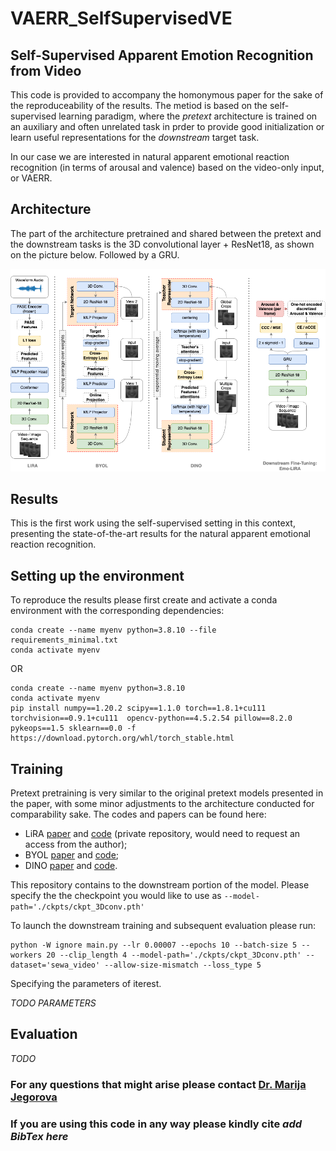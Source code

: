 # VAERR_SelfSupervisedVE
## Self-Supervised Apparent Emotion Recognition from Video

This code is provided to accompany the homonymous paper for the sake of the reproduceability of the results.
The metiod is based on the self-supervised learning paradigm, where the _pretext_ architecture is trained on an auxiliary and often unrelated task in prder to provide good initialization or learn useful representations for the _downstream_ target task.

In our case we are interested in natural apparent emotional reaction recognition (in terms of arousal and valence) based on the video-only input, or VAERR. 

## Architecture
The part of the architecture pretrained and shared between the pretext and the downstream tasks is the 3D convolutional layer + ResNet18, as shown on the picture below. Followed by a GRU.

<img src="./misc/VideoEmotions_models.png" alt="comparativeArchitectures" width="1100"/>

<!-- ![alt text](https://github.com/Instassa/VAERR_SelfSupervisedVE/blob/main/misc/VideoEmotions_models_.pdf) -->


## Results
This is the first work using the self-supervised setting in this context, presenting the state-of-the-art results for the natural apparent emotional reaction recognition.


## Setting up the environment
To reproduce the results please first create and activate a conda environment with the corresponding dependencies:
```
conda create --name myenv python=3.8.10 --file requirements_minimal.txt
conda activate myenv
```
OR
```
conda create --name myenv python=3.8.10
conda activate myenv
pip install numpy==1.20.2 scipy==1.1.0 torch==1.8.1+cu111 torchvision==0.9.1+cu111  opencv-python==4.5.2.54 pillow==8.2.0 pykeops==1.5 sklearn==0.0 -f https://download.pytorch.org/whl/torch_stable.html
```

## Training
Pretext pretraining is very similar to the original pretext models presented in the paper, with some minor adjustments to the architecture conducted for comparability sake. The codes and papers can be found here:
- LiRA [paper](https://arxiv.org/abs/2106.09171) and [code](https://github.com/Instassa/Lipreading_ICASSP21_Release) (private repository, would need to request an access from the author);
- BYOL [paper](https://papers.nips.cc/paper/2020/file/f3ada80d5c4ee70142b17b8192b2958e-Paper.pdf) and [code](https://github.com/lucidrains/byol-pytorch);
- DINO [paper](https://arxiv.org/abs/2104.14294) and [code](https://github.com/facebookresearch/dino).

This repository contains to the downstream portion of the model. 
Please specify the the checkpoint you would like to use as ` --model-path='./ckpts/ckpt_3Dconv.pth' `

To launch the downstream training and subsequent evaluation please run:
```
python -W ignore main.py --lr 0.00007 --epochs 10 --batch-size 5 --workers 20 --clip_length 4 --model-path='./ckpts/ckpt_3Dconv.pth' --dataset='sewa_video' --allow-size-mismatch --loss_type 5 
```
Specifying the parameters of iterest.

_TODO PARAMETERS_

## Evaluation

_TODO_


### For any questions that might arise please contact [Dr. Marija Jegorova](mailto:marijajegorova@fb.com?subject=[GitHub]%20Question%20about%20VAERR)
### If you are using this code in any way please kindly cite _add BibTex here_
